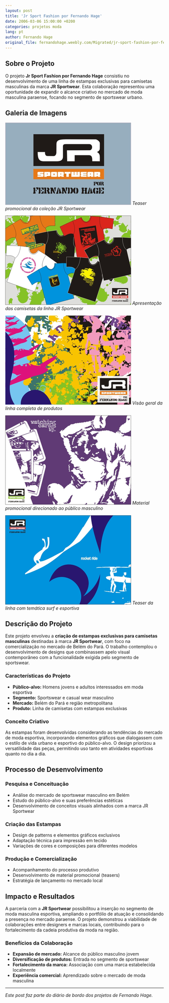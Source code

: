 ```yaml
---
layout: post
title: 'Jr Sport Fashion por Fernando Hage'
date: 2006-03-06 15:00:00 +0200
categories: projetos moda
lang: pt
author: Fernando Hage
original_file: fernandohage.weebly.com/Migrated/jr-sport-fashion-por-fernando-hage.html
---
```


## Sobre o Projeto

O projeto **Jr Sport Fashion por Fernando Hage** consistiu no desenvolvimento de uma linha de estampas exclusivas para camisetas masculinas da marca **JR Sportwear**. Esta colaboração representou uma oportunidade de expandir o alcance criativo no mercado de moda masculina paraense, focando no segmento de sportswear urbano.

## Galeria de Imagens

![JR Sportwear - Teaser da Coleção](/assets/images/jr-sport-fashion-por-fernando-hage-01.jpg)
*Teaser promocional da coleção JR Sportwear*

![Camisetas JR Sportwear - Apresentação](/assets/images/jr-sport-fashion-por-fernando-hage-02.jpg)
*Apresentação das camisetas da linha JR Sportwear*

![JR Sportwear - Linha Completa](/assets/images/jr-sport-fashion-por-fernando-hage-03.jpg)
*Visão geral da linha completa de produtos*

![Teaser Male - Público Masculino](/assets/images/jr-sport-fashion-por-fernando-hage-04.jpg)
*Material promocional direcionado ao público masculino*

![Teaser Surf - Linha Esportiva](/assets/images/jr-sport-fashion-por-fernando-hage-05.jpg)
*Teaser da linha com temática surf e esportiva*

## Descrição do Projeto

Este projeto envolveu a **criação de estampas exclusivas para camisetas masculinas** destinadas à marca **JR Sportwear**, com foco na comercialização no mercado de Belém do Pará. O trabalho contemplou o desenvolvimento de designs que combinassem apelo visual contemporâneo com a funcionalidade exigida pelo segmento de sportswear.

### Características do Projeto

- **Público-alvo:** Homens jovens e adultos interessados em moda esportiva
- **Segmento:** Sportswear e casual wear masculino
- **Mercado:** Belém do Pará e região metropolitana
- **Produto:** Linha de camisetas com estampas exclusivas

### Conceito Criativo

As estampas foram desenvolvidas considerando as tendências do mercado de moda esportiva, incorporando elementos gráficos que dialogassem com o estilo de vida urbano e esportivo do público-alvo. O design priorizou a versatilidade das peças, permitindo uso tanto em atividades esportivas quanto no dia a dia.

## Processo de Desenvolvimento

### Pesquisa e Conceituação

- Análise do mercado de sportswear masculino em Belém
- Estudo do público-alvo e suas preferências estéticas
- Desenvolvimento de conceitos visuais alinhados com a marca JR Sportwear

### Criação das Estampas

- Design de patterns e elementos gráficos exclusivos
- Adaptação técnica para impressão em tecido
- Variações de cores e composições para diferentes modelos

### Produção e Comercialização

- Acompanhamento do processo produtivo
- Desenvolvimento de material promocional (teasers)
- Estratégia de lançamento no mercado local

## Impacto e Resultados

A parceria com a **JR Sportwear** possibilitou a inserção no segmento de moda masculina esportiva, ampliando o portfólio de atuação e consolidando a presença no mercado paraense. O projeto demonstrou a viabilidade de colaborações entre designers e marcas locais, contribuindo para o fortalecimento da cadeia produtiva da moda na região.

### Benefícios da Colaboração

- **Expansão de mercado:** Alcance do público masculino jovem
- **Diversificação de produtos:** Entrada no segmento de sportswear
- **Fortalecimento da marca:** Associação com uma marca estabelecida localmente
- **Experiência comercial:** Aprendizado sobre o mercado de moda masculina

---

*Este post faz parte do diário de bordo dos projetos de Fernando Hage.*
